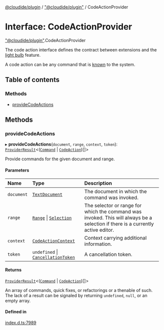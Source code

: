[@cloudide/plugin](../README.md) / ["@cloudide/plugin"](../modules/_cloudide_plugin_.md) / CodeActionProvider

# Interface: CodeActionProvider

["@cloudide/plugin"](../modules/_cloudide_plugin_.md).CodeActionProvider

The code action interface defines the contract between extensions and
the [light bulb](https://code.visualstudio.com/docs/editor/editingevolved#_code-action) feature.

A code action can be any command that is [known](#commands.getCommands) to the system.

## Table of contents

### Methods

- [provideCodeActions](cloudide_plugin_.CodeActionProvider.md#providecodeactions)

## Methods

### provideCodeActions

▸ **provideCodeActions**(`document`, `range`, `context`, `token`): [`ProviderResult`](../modules/_cloudide_plugin_.md#providerresult)<([`Command`](cloudide_plugin_.Command.md) \| [`CodeAction`](../classes/cloudide_plugin_.CodeAction.md))[]\>

Provide commands for the given document and range.

#### Parameters

| Name | Type | Description |
| :------ | :------ | :------ |
| `document` | [`TextDocument`](cloudide_plugin_.TextDocument.md) | The document in which the command was invoked. |
| `range` | [`Range`](../classes/cloudide_plugin_.Range.md) \| [`Selection`](../classes/cloudide_plugin_.Selection.md) | The selector or range for which the command was invoked. This will always be a selection if there is a currently active editor. |
| `context` | [`CodeActionContext`](cloudide_plugin_.CodeActionContext.md) | Context carrying additional information. |
| `token` | `undefined` \| [`CancellationToken`](cloudide_plugin_.CancellationToken.md) | A cancellation token. |

#### Returns

[`ProviderResult`](../modules/_cloudide_plugin_.md#providerresult)<([`Command`](cloudide_plugin_.Command.md) \| [`CodeAction`](../classes/cloudide_plugin_.CodeAction.md))[]\>

An array of commands, quick fixes, or refactorings or a thenable of such. The lack of a result can be
signaled by returning `undefined`, `null`, or an empty array.

#### Defined in

[index.d.ts:7989](https://github.com/shuyaqian/cloudide-plugin-api/blob/26b31b9/index.d.ts#L7989)
